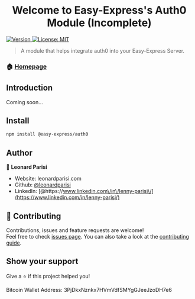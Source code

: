 <h1 align="center">Welcome to Easy-Express's Auth0 Module (Incomplete)</h1>
<p>
  <a href="https://www.npmjs.com/package/@easy-express/auth0" target="_blank">
    <img alt="Version" src="https://img.shields.io/npm/v/@easy-express/auth0.svg">
  </a>
  <a href="#" target="_blank">
    <img alt="License: MIT" src="https://img.shields.io/badge/License-MIT-yellow.svg" />
  </a>
</p>

> A module that helps integrate auth0 into your Easy-Express Server.

### 🏠 [Homepage](https://github.com/easy-express/graphql#readme)

## Introduction

Coming soon...

## Install

```sh
npm install @easy-express/auth0
```

## Author

👤 **Leonard Parisi**

- Website: leonardparisi.com
- Github: [@leonardparisi](https://github.com/leonardparisi)
- LinkedIn: [@https:\/\/www.linkedin.com\/in\/lenny-parisi\/](https://www.linkedin.com/in/lenny-parisi/)

## 🤝 Contributing

Contributions, issues and feature requests are welcome!<br />Feel free to check [issues page](https://github.com/easy-express/graphql/issues). You can also take a look at the [contributing guide](https://github.com/easy-express/graphql/blob/master/CONTRIBUTING.md).

## Show your support

Give a ⭐️ if this project helped you!

Bitcoin Wallet Address: 3PjDkxNznkx7HVmVdfSMYgGJeeJzoDH7e6
